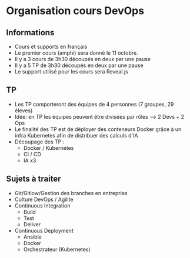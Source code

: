 # Organisation cours DevOps

## Informations

* Cours et supports en français
* Le premier cours (amphi) sera donné le 11 octobre.
* Il y a 3 cours de 3h30 découpés en deux par une pause
* Il y a 5 TP de 3h30 découpés  en deux par une pause
* Le support utilisé pour les cours sera Reveal.js

## TP

* Les TP comporteront des équipes de 4 personnes (7 groupes, 29 éleves)
* Idée: en TP les équipes peuvent être divisées par rôles --> 2 Devs + 2 Ops
* Le finalité des TP est de déployer des conteneurs Docker grâce à un infra Kubernetes afin de distribuer des calculs d'IA
* Découpage des TP : 
  * Docker / Kubernetes
  * CI / CD
  * IA x3

## Sujets à traiter

* Git/Gitlow/Gestion des branches en entreprise 
* Culture DevOps / Agilite
* Continuous Integration
  * Build
  * Test 
  * Deliver
* Continuous Deployment
  * Ansible 
  * Docker
  * Orchestrateur (Kubernetes)


